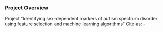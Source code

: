 ### Project Overview
Project "Identifying sex-dependent markers of autism spectrum disorder using feature selection and machine learning algorithms"
Cite as: -
